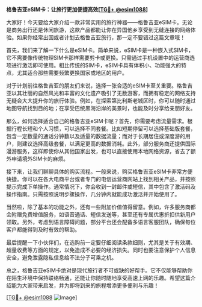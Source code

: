**格鲁吉亚eSIM卡：让旅行更加便捷高效[[TG💪+ @esim1088](https://t.me/s/esim1088)]**

大家好！今天要给大家介绍一款非常实用的旅行神器——格鲁吉亚eSIM卡。无论是商务出行还是休闲旅游，这款产品都能让你在异国他乡享受到无缝连接的网络体验。如果你经常出国或者计划去格鲁吉亚旅行，那一定不要错过这篇文章哦！

首先，我们来了解一下什么是eSIM卡。简单来说，eSIM卡是一种嵌入式SIM卡，它不需要像传统物理SIM卡那样需要剪卡或更换。只需通过手机设置中的运营商选项进行激活即可使用。相比传统的SIM卡，eSIM卡具有体积小、功能强大的特点，尤其适合那些需要频繁更换国家或地区的用户。

对于计划前往格鲁吉亚的朋友们来说，选择一张合适的eSIM卡至关重要。格鲁吉亚以其壮丽的自然风光和丰富的文化遗产吸引了无数游客，而拥有稳定的网络支持无疑会大大提升你的旅行体验。例如，在探索第比利斯老城区时，你可以随时通过地图导航找到目的地；在享受巴统黑海沿岸的美景时，也能及时分享给亲朋好友。

那么，如何选择适合自己的格鲁吉亚eSIM卡呢？首先，你需要考虑流量需求。根据行程长短和个人习惯，可以选择不同套餐。比如短期停留可以选择基础版套餐，包含一定数量的通话分钟数以及适量的数据流量；而对于长期居住或深度游的用户，则建议选择高级套餐，以满足更高的数据消耗。此外，部分服务商还提供国际漫游服务，这样即使你从其他国家出发，也可以直接使用本地网络资源，省去了额外申请境外SIM卡的麻烦。

接下来，让我们聊聊具体的购买流程。一般来说，购买格鲁吉亚eSIM卡非常方便快捷。你可以在各大电商平台或者专门的电信运营商网站上找到相关产品，并按照提示完成下单操作。通常情况下，你会收到一封邮件或短信，其中包含了激活码及操作指南。只需按照说明步骤操作，几分钟内就能成功激活并开始使用了。

当然啦，除了基本的功能之外，还有一些附加价值值得留意。例如，许多服务商都会附赠免费增值服务，如语音通话、短信发送等，甚至还有专属优惠折扣供新用户领取。另外，考虑到语言障碍问题，部分平台还会配备多语言客服团队，确保每位客户都能得到及时有效的帮助。

最后提醒一下小伙伴们，在选购前一定要仔细阅读条款细则，尤其是关于有效期、超量收费等方面的规定，以免造成不必要的经济损失。同时也要注意保护个人信息安全，避免泄露隐私信息给不法分子可乘之机。

总之，格鲁吉亚eSIM卡绝对是现代旅行者不可或缺的好帮手。它不仅能够帮助你在陌生环境中保持联络畅通，还能让你随时随地享受高速上网的乐趣。希望这篇介绍能为大家带来启发，并为即将到来的旅程增添更多便利与乐趣！

[[TG💪+ @esim1088](https://t.me/s/esim1088) ![Image](https://i.postimg.cc/4NQfJmqS/Snipaste-2025-05-13-00-14-12.png)]